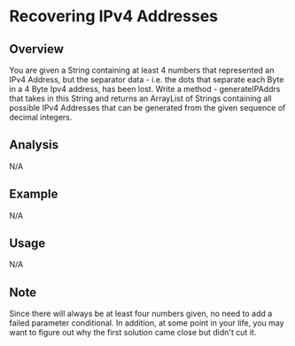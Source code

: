 # Recovering IPv4 Addresses 

Overview
---
You are given a String containing at least 4 numbers that represented an IPv4 
Address, but the separator data - i.e. the dots that separate each Byte in a 
4 Byte Ipv4 address, has been lost. Write a method - generateIPAddrs that 
takes in this String and returns an ArrayList of Strings containing all 
possible IPv4 Addresses that can be generated from the given sequence 
of decimal integers.

Analysis
---
N/A

Example
---
N/A

Usage
---
N/A

Note
---
Since there will always be at least four numbers given, no need to add a failed
parameter conditional. In addition, at some point in your life, you may want to 
figure out why the first solution came close but didn't cut it.
